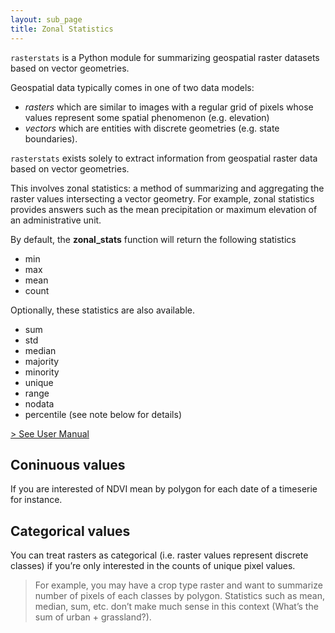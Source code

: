 ```yaml
---
layout: sub_page
title: Zonal Statistics
---
```


`rasterstats` is a Python module for summarizing geospatial raster datasets based on vector geometries.

Geospatial data typically comes in one of two data models:
- *rasters* which are similar to images with a regular grid of pixels whose values represent some spatial phenomenon (e.g. elevation)
- *vectors* which are entities with discrete geometries (e.g. state boundaries).

`rasterstats` exists solely to extract information from geospatial raster data based on vector geometries.

This involves zonal statistics: a method of summarizing and aggregating the raster values intersecting a vector geometry. For example, zonal statistics provides answers such as the mean precipitation or maximum elevation of an administrative unit.

By default, the **zonal_stats** function will return the following statistics

- min
- max
- mean
- count

Optionally, these statistics are also available.

- sum
- std
- median
- majority
- minority
- unique
- range
- nodata
- percentile (see note below for details)


[> See User Manual](https://pythonhosted.org/rasterstats/manual.html)

## Coninuous values

<a href="https://nicolasdeffense.github.io/eo-toolbox/notebooks/A_Zonal_Statistics/zonal_stats_continuous.html"> <i class="fas fa-eye fa-lg"></i></a>
<a href="https://nicolasdeffense.github.io/eo-toolbox/notebooks/A_Zonal_Statistics/zonal_stats_continuous.ipynb"> <i class="fas fa-download fa-lg"></i></a>

If you are interested of NDVI mean by polygon for each date of a timeserie for instance.

## Categorical values

<a href="https://nicolasdeffense.github.io/eo-toolbox/notebooks/A_Zonal_Statistics/zonal_stats_categorical.html"> <i class="fas fa-eye fa-lg"></i></a>
<a href="https://nicolasdeffense.github.io/eo-toolbox/notebooks/A_Zonal_Statistics/zonal_stats_categorical.ipynb"> <i class="fas fa-download fa-lg"></i></a>


You can treat rasters as categorical (i.e. raster values represent discrete classes) if you’re only interested in the counts of unique pixel values.

> For example, you may have a crop type raster and want to summarize number of pixels of each classes by polygon. Statistics such as mean, median, sum, etc. don’t make much sense in this context (What’s the sum of urban + grassland?).